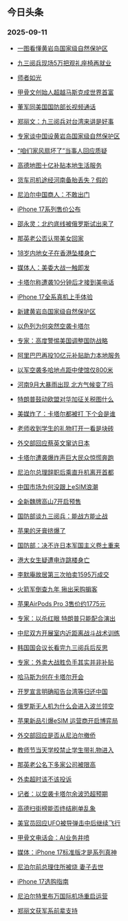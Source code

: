 ## 今日头条 
### 2025-09-11

+ [一图看懂黄岩岛国家级自然保护区](https://www.toutiao.com/trending/7548404597296070697/?category_name=topic_innerflow&event_type=hot_board&log_pb=%257B%2522category_name%2522%253A%2522topic_innerflow%2522%252C%2522cluster_type%2522%253A%25222%2522%252C%2522enter_from%2522%253A%2522click_category%2522%252C%2522entrance_hotspot%2522%253A%2522outside%2522%252C%2522event_type%2522%253A%2522hot_board%2522%252C%2522hot_board_cluster_id%2522%253A%25227548404597296070697%2522%252C%2522hot_board_impr_id%2522%253A%2522202509110013007EB132217D488E832B1D%2522%252C%2522jump_page%2522%253A%2522hot_board_page%2522%252C%2522location%2522%253A%2522news_hot_card%2522%252C%2522page_location%2522%253A%2522hot_board_page%2522%252C%2522source%2522%253A%2522trending_tab%2522%252C%2522style_id%2522%253A%252240132%2522%252C%2522title%2522%253A%2522%25E4%25B8%2580%25E5%259B%25BE%25E7%259C%258B%25E6%2587%2582%25E9%25BB%2584%25E5%25B2%25A9%25E5%25B2%259B%25E5%259B%25BD%25E5%25AE%25B6%25E7%25BA%25A7%25E8%2587%25AA%25E7%2584%25B6%25E4%25BF%259D%25E6%258A%25A4%25E5%258C%25BA%2522%257D&rank=&style_id=40132&topic_id=7548404597296070697)

+ [九三阅兵现场5万把观礼座椅再就业](https://www.toutiao.com/trending/7547357060447911987/?category_name=topic_innerflow&event_type=hot_board&log_pb=%257B%2522category_name%2522%253A%2522topic_innerflow%2522%252C%2522cluster_type%2522%253A%25226%2522%252C%2522enter_from%2522%253A%2522click_category%2522%252C%2522entrance_hotspot%2522%253A%2522outside%2522%252C%2522event_type%2522%253A%2522hot_board%2522%252C%2522hot_board_cluster_id%2522%253A%25227547357060447911987%2522%252C%2522hot_board_impr_id%2522%253A%2522202509110013007EB132217D488E832B1D%2522%252C%2522jump_page%2522%253A%2522hot_board_page%2522%252C%2522location%2522%253A%2522news_hot_card%2522%252C%2522page_location%2522%253A%2522hot_board_page%2522%252C%2522source%2522%253A%2522trending_tab%2522%252C%2522style_id%2522%253A%252240132%2522%252C%2522title%2522%253A%2522%25E4%25B9%259D%25E4%25B8%2589%25E9%2598%2585%25E5%2585%25B5%25E7%258E%25B0%25E5%259C%25BA5%25E4%25B8%2587%25E6%258A%258A%25E8%25A7%2582%25E7%25A4%25BC%25E5%25BA%25A7%25E6%25A4%2585%25E5%2586%258D%25E5%25B0%25B1%25E4%25B8%259A%2522%257D&rank=&style_id=40132&topic_id=7547357060447911987)

+ [师者如光](https://www.toutiao.com/article/7548388234103931401)

+ [甲骨文创始人超越马斯克成世界首富](https://www.toutiao.com/trending/7548466796555193907/?category_name=topic_innerflow&event_type=hot_board&log_pb=%257B%2522category_name%2522%253A%2522topic_innerflow%2522%252C%2522cluster_type%2522%253A%25221%2522%252C%2522enter_from%2522%253A%2522click_category%2522%252C%2522entrance_hotspot%2522%253A%2522outside%2522%252C%2522event_type%2522%253A%2522hot_board%2522%252C%2522hot_board_cluster_id%2522%253A%25227548466796555193907%2522%252C%2522hot_board_impr_id%2522%253A%2522202509110013007EB132217D488E832B1D%2522%252C%2522jump_page%2522%253A%2522hot_board_page%2522%252C%2522location%2522%253A%2522news_hot_card%2522%252C%2522page_location%2522%253A%2522hot_board_page%2522%252C%2522source%2522%253A%2522trending_tab%2522%252C%2522style_id%2522%253A%252240132%2522%252C%2522title%2522%253A%2522%25E7%2594%25B2%25E9%25AA%25A8%25E6%2596%2587%25E5%2588%259B%25E5%25A7%258B%25E4%25BA%25BA%25E8%25B6%2585%25E8%25B6%258A%25E9%25A9%25AC%25E6%2596%25AF%25E5%2585%258B%25E6%2588%2590%25E4%25B8%2596%25E7%2595%258C%25E9%25A6%2596%25E5%25AF%258C%2522%257D&rank=&style_id=40132&topic_id=7548466796555193907)

+ [董军同美国国防部长视频通话](https://www.toutiao.com/trending/7548426612523237419/?category_name=topic_innerflow&event_type=hot_board&log_pb=%257B%2522category_name%2522%253A%2522topic_innerflow%2522%252C%2522cluster_type%2522%253A%25222%2522%252C%2522enter_from%2522%253A%2522click_category%2522%252C%2522entrance_hotspot%2522%253A%2522outside%2522%252C%2522event_type%2522%253A%2522hot_board%2522%252C%2522hot_board_cluster_id%2522%253A%25227548426612523237419%2522%252C%2522hot_board_impr_id%2522%253A%2522202509110013007EB132217D488E832B1D%2522%252C%2522jump_page%2522%253A%2522hot_board_page%2522%252C%2522location%2522%253A%2522news_hot_card%2522%252C%2522page_location%2522%253A%2522hot_board_page%2522%252C%2522source%2522%253A%2522trending_tab%2522%252C%2522style_id%2522%253A%252240132%2522%252C%2522title%2522%253A%2522%25E8%2591%25A3%25E5%2586%259B%25E5%2590%258C%25E7%25BE%258E%25E5%259B%25BD%25E5%259B%25BD%25E9%2598%25B2%25E9%2583%25A8%25E9%2595%25BF%25E8%25A7%2586%25E9%25A2%2591%25E9%2580%259A%25E8%25AF%259D%2522%257D&rank=&style_id=40132&topic_id=7548426612523237419)

+ [郑丽文：九三阅兵对台湾来讲是好事](https://www.toutiao.com/trending/7547314403587768374/?category_name=topic_innerflow&event_type=hot_board&log_pb=%257B%2522category_name%2522%253A%2522topic_innerflow%2522%252C%2522cluster_type%2522%253A%25226%2522%252C%2522enter_from%2522%253A%2522click_category%2522%252C%2522entrance_hotspot%2522%253A%2522outside%2522%252C%2522event_type%2522%253A%2522hot_board%2522%252C%2522hot_board_cluster_id%2522%253A%25227547314403587768374%2522%252C%2522hot_board_impr_id%2522%253A%2522202509110013007EB132217D488E832B1D%2522%252C%2522jump_page%2522%253A%2522hot_board_page%2522%252C%2522location%2522%253A%2522news_hot_card%2522%252C%2522page_location%2522%253A%2522hot_board_page%2522%252C%2522source%2522%253A%2522trending_tab%2522%252C%2522style_id%2522%253A%252240132%2522%252C%2522title%2522%253A%2522%25E9%2583%2591%25E4%25B8%25BD%25E6%2596%2587%25EF%25BC%259A%25E4%25B9%259D%25E4%25B8%2589%25E9%2598%2585%25E5%2585%25B5%25E5%25AF%25B9%25E5%258F%25B0%25E6%25B9%25BE%25E6%259D%25A5%25E8%25AE%25B2%25E6%2598%25AF%25E5%25A5%25BD%25E4%25BA%258B%2522%257D&rank=&style_id=40132&topic_id=7547314403587768374)

+ [专家谈中国设黄岩岛国家级自然保护区](https://www.toutiao.com/trending/7548456882596220455/?category_name=topic_innerflow&event_type=hot_board&log_pb=%257B%2522category_name%2522%253A%2522topic_innerflow%2522%252C%2522cluster_type%2522%253A%252213%2522%252C%2522enter_from%2522%253A%2522click_category%2522%252C%2522entrance_hotspot%2522%253A%2522outside%2522%252C%2522event_type%2522%253A%2522hot_board%2522%252C%2522hot_board_cluster_id%2522%253A%25227548456882596220455%2522%252C%2522hot_board_impr_id%2522%253A%2522202509110013007EB132217D488E832B1D%2522%252C%2522jump_page%2522%253A%2522hot_board_page%2522%252C%2522location%2522%253A%2522news_hot_card%2522%252C%2522page_location%2522%253A%2522hot_board_page%2522%252C%2522source%2522%253A%2522trending_tab%2522%252C%2522style_id%2522%253A%252240132%2522%252C%2522title%2522%253A%2522%25E4%25B8%2593%25E5%25AE%25B6%25E8%25B0%2588%25E4%25B8%25AD%25E5%259B%25BD%25E8%25AE%25BE%25E9%25BB%2584%25E5%25B2%25A9%25E5%25B2%259B%25E5%259B%25BD%25E5%25AE%25B6%25E7%25BA%25A7%25E8%2587%25AA%25E7%2584%25B6%25E4%25BF%259D%25E6%258A%25A4%25E5%258C%25BA%2522%257D&rank=&style_id=40132&topic_id=7548456882596220455)

+ [“咱们家风扇坏了”当事人回应质疑](https://www.toutiao.com/trending/7547933106435768371/?category_name=topic_innerflow&event_type=hot_board&log_pb=%257B%2522category_name%2522%253A%2522topic_innerflow%2522%252C%2522cluster_type%2522%253A%25226%2522%252C%2522enter_from%2522%253A%2522click_category%2522%252C%2522entrance_hotspot%2522%253A%2522outside%2522%252C%2522event_type%2522%253A%2522hot_board%2522%252C%2522hot_board_cluster_id%2522%253A%25227547933106435768371%2522%252C%2522hot_board_impr_id%2522%253A%2522202509110013007EB132217D488E832B1D%2522%252C%2522jump_page%2522%253A%2522hot_board_page%2522%252C%2522location%2522%253A%2522news_hot_card%2522%252C%2522page_location%2522%253A%2522hot_board_page%2522%252C%2522source%2522%253A%2522trending_tab%2522%252C%2522style_id%2522%253A%252240132%2522%252C%2522title%2522%253A%2522%25E2%2580%259C%25E5%2592%25B1%25E4%25BB%25AC%25E5%25AE%25B6%25E9%25A3%258E%25E6%2589%2587%25E5%259D%258F%25E4%25BA%2586%25E2%2580%259D%25E5%25BD%2593%25E4%25BA%258B%25E4%25BA%25BA%25E5%259B%259E%25E5%25BA%2594%25E8%25B4%25A8%25E7%2596%2591%2522%257D&rank=&style_id=40132&topic_id=7547933106435768371)

+ [高德地图十亿补贴本地生活服务](https://www.toutiao.com/trending/7548418966608154155/?category_name=topic_innerflow&event_type=hot_board&log_pb=%257B%2522category_name%2522%253A%2522topic_innerflow%2522%252C%2522cluster_type%2522%253A%252213%2522%252C%2522enter_from%2522%253A%2522click_category%2522%252C%2522entrance_hotspot%2522%253A%2522outside%2522%252C%2522event_type%2522%253A%2522hot_board%2522%252C%2522hot_board_cluster_id%2522%253A%25227548418966608154155%2522%252C%2522hot_board_impr_id%2522%253A%2522202509110013007EB132217D488E832B1D%2522%252C%2522jump_page%2522%253A%2522hot_board_page%2522%252C%2522location%2522%253A%2522news_hot_card%2522%252C%2522page_location%2522%253A%2522hot_board_page%2522%252C%2522source%2522%253A%2522trending_tab%2522%252C%2522style_id%2522%253A%252240132%2522%252C%2522title%2522%253A%2522%25E9%25AB%2598%25E5%25BE%25B7%25E5%259C%25B0%25E5%259B%25BE%25E5%258D%2581%25E4%25BA%25BF%25E8%25A1%25A5%25E8%25B4%25B4%25E6%259C%25AC%25E5%259C%25B0%25E7%2594%259F%25E6%25B4%25BB%25E6%259C%258D%25E5%258A%25A1%2522%257D&rank=&style_id=40132&topic_id=7548418966608154155)

+ [货车司机途经河南备胎丢失？假的](https://www.toutiao.com/trending/7547865583052734500/?category_name=topic_innerflow&event_type=hot_board&log_pb=%257B%2522category_name%2522%253A%2522topic_innerflow%2522%252C%2522cluster_type%2522%253A%25222%2522%252C%2522enter_from%2522%253A%2522click_category%2522%252C%2522entrance_hotspot%2522%253A%2522outside%2522%252C%2522event_type%2522%253A%2522hot_board%2522%252C%2522hot_board_cluster_id%2522%253A%25227547865583052734500%2522%252C%2522hot_board_impr_id%2522%253A%2522202509110013007EB132217D488E832B1D%2522%252C%2522jump_page%2522%253A%2522hot_board_page%2522%252C%2522location%2522%253A%2522news_hot_card%2522%252C%2522page_location%2522%253A%2522hot_board_page%2522%252C%2522source%2522%253A%2522trending_tab%2522%252C%2522style_id%2522%253A%252240132%2522%252C%2522title%2522%253A%2522%25E8%25B4%25A7%25E8%25BD%25A6%25E5%258F%25B8%25E6%259C%25BA%25E9%2580%2594%25E7%25BB%258F%25E6%25B2%25B3%25E5%258D%2597%25E5%25A4%2587%25E8%2583%258E%25E4%25B8%25A2%25E5%25A4%25B1%25EF%25BC%259F%25E5%2581%2587%25E7%259A%2584%2522%257D&rank=&style_id=40132&topic_id=7547865583052734500)

+ [尼泊尔中国商人：不敢出门](https://www.toutiao.com/trending/7548293630373822503/?category_name=topic_innerflow&event_type=hot_board&log_pb=%257B%2522category_name%2522%253A%2522topic_innerflow%2522%252C%2522cluster_type%2522%253A%25226%2522%252C%2522enter_from%2522%253A%2522click_category%2522%252C%2522entrance_hotspot%2522%253A%2522outside%2522%252C%2522event_type%2522%253A%2522hot_board%2522%252C%2522hot_board_cluster_id%2522%253A%25227548293630373822503%2522%252C%2522hot_board_impr_id%2522%253A%2522202509110013007EB132217D488E832B1D%2522%252C%2522jump_page%2522%253A%2522hot_board_page%2522%252C%2522location%2522%253A%2522news_hot_card%2522%252C%2522page_location%2522%253A%2522hot_board_page%2522%252C%2522source%2522%253A%2522trending_tab%2522%252C%2522style_id%2522%253A%252240132%2522%252C%2522title%2522%253A%2522%25E5%25B0%25BC%25E6%25B3%258A%25E5%25B0%2594%25E4%25B8%25AD%25E5%259B%25BD%25E5%2595%2586%25E4%25BA%25BA%25EF%25BC%259A%25E4%25B8%258D%25E6%2595%25A2%25E5%2587%25BA%25E9%2597%25A8%2522%257D&rank=&style_id=40132&topic_id=7548293630373822503)

+ [iPhone 17系列售价公布](https://www.toutiao.com/trending/7548157843497799214/?category_name=topic_innerflow&event_type=hot_board&log_pb=%257B%2522category_name%2522%253A%2522topic_innerflow%2522%252C%2522cluster_type%2522%253A%25221%2522%252C%2522enter_from%2522%253A%2522click_category%2522%252C%2522entrance_hotspot%2522%253A%2522outside%2522%252C%2522event_type%2522%253A%2522hot_board%2522%252C%2522hot_board_cluster_id%2522%253A%25227548157843497799214%2522%252C%2522hot_board_impr_id%2522%253A%2522202509110013007EB132217D488E832B1D%2522%252C%2522jump_page%2522%253A%2522hot_board_page%2522%252C%2522location%2522%253A%2522news_hot_card%2522%252C%2522page_location%2522%253A%2522hot_board_page%2522%252C%2522source%2522%253A%2522trending_tab%2522%252C%2522style_id%2522%253A%252240132%2522%252C%2522title%2522%253A%2522iPhone%2B17%25E7%25B3%25BB%25E5%2588%2597%25E5%2594%25AE%25E4%25BB%25B7%25E5%2585%25AC%25E5%25B8%2583%2522%257D&rank=&style_id=40132&topic_id=7548157843497799214)

+ [邵永灵：北约底线被俄罗斯试出来了](https://www.toutiao.com/trending/7548409823889460762/?category_name=topic_innerflow&event_type=hot_board&log_pb=%257B%2522category_name%2522%253A%2522topic_innerflow%2522%252C%2522cluster_type%2522%253A%252213%2522%252C%2522enter_from%2522%253A%2522click_category%2522%252C%2522entrance_hotspot%2522%253A%2522outside%2522%252C%2522event_type%2522%253A%2522hot_board%2522%252C%2522hot_board_cluster_id%2522%253A%25227548409823889460762%2522%252C%2522hot_board_impr_id%2522%253A%2522202509110013007EB132217D488E832B1D%2522%252C%2522jump_page%2522%253A%2522hot_board_page%2522%252C%2522location%2522%253A%2522news_hot_card%2522%252C%2522page_location%2522%253A%2522hot_board_page%2522%252C%2522source%2522%253A%2522trending_tab%2522%252C%2522style_id%2522%253A%252240132%2522%252C%2522title%2522%253A%2522%25E9%2582%25B5%25E6%25B0%25B8%25E7%2581%25B5%25EF%25BC%259A%25E5%258C%2597%25E7%25BA%25A6%25E5%25BA%2595%25E7%25BA%25BF%25E8%25A2%25AB%25E4%25BF%2584%25E7%25BD%2597%25E6%2596%25AF%25E8%25AF%2595%25E5%2587%25BA%25E6%259D%25A5%25E4%25BA%2586%2522%257D&rank=&style_id=40132&topic_id=7548409823889460762)

+ [那英老公否认带美女回家](https://www.toutiao.com/trending/7547832412039331886/?category_name=topic_innerflow&event_type=hot_board&log_pb=%257B%2522category_name%2522%253A%2522topic_innerflow%2522%252C%2522cluster_type%2522%253A%25221%2522%252C%2522enter_from%2522%253A%2522click_category%2522%252C%2522entrance_hotspot%2522%253A%2522outside%2522%252C%2522event_type%2522%253A%2522hot_board%2522%252C%2522hot_board_cluster_id%2522%253A%25227547832412039331886%2522%252C%2522hot_board_impr_id%2522%253A%2522202509110013007EB132217D488E832B1D%2522%252C%2522jump_page%2522%253A%2522hot_board_page%2522%252C%2522location%2522%253A%2522news_hot_card%2522%252C%2522page_location%2522%253A%2522hot_board_page%2522%252C%2522source%2522%253A%2522trending_tab%2522%252C%2522style_id%2522%253A%252240132%2522%252C%2522title%2522%253A%2522%25E9%2582%25A3%25E8%258B%25B1%25E8%2580%2581%25E5%2585%25AC%25E5%2590%25A6%25E8%25AE%25A4%25E5%25B8%25A6%25E7%25BE%258E%25E5%25A5%25B3%25E5%259B%259E%25E5%25AE%25B6%2522%257D&rank=&style_id=40132&topic_id=7547832412039331886)

+ [18岁内地女子在香港坠楼身亡](https://www.toutiao.com/trending/7548380692146110507/?category_name=topic_innerflow&event_type=hot_board&log_pb=%257B%2522category_name%2522%253A%2522topic_innerflow%2522%252C%2522cluster_type%2522%253A%25226%2522%252C%2522enter_from%2522%253A%2522click_category%2522%252C%2522entrance_hotspot%2522%253A%2522outside%2522%252C%2522event_type%2522%253A%2522hot_board%2522%252C%2522hot_board_cluster_id%2522%253A%25227548380692146110507%2522%252C%2522hot_board_impr_id%2522%253A%2522202509110013007EB132217D488E832B1D%2522%252C%2522jump_page%2522%253A%2522hot_board_page%2522%252C%2522location%2522%253A%2522news_hot_card%2522%252C%2522page_location%2522%253A%2522hot_board_page%2522%252C%2522source%2522%253A%2522trending_tab%2522%252C%2522style_id%2522%253A%252240132%2522%252C%2522title%2522%253A%252218%25E5%25B2%2581%25E5%2586%2585%25E5%259C%25B0%25E5%25A5%25B3%25E5%25AD%2590%25E5%259C%25A8%25E9%25A6%2599%25E6%25B8%25AF%25E5%259D%25A0%25E6%25A5%25BC%25E8%25BA%25AB%25E4%25BA%25A1%2522%257D&rank=&style_id=40132&topic_id=7548380692146110507)

+ [媒体人：美委大战一触即发](https://www.toutiao.com/trending/7548428901647650358/?category_name=topic_innerflow&event_type=hot_board&log_pb=%257B%2522category_name%2522%253A%2522topic_innerflow%2522%252C%2522cluster_type%2522%253A%252213%2522%252C%2522enter_from%2522%253A%2522click_category%2522%252C%2522entrance_hotspot%2522%253A%2522outside%2522%252C%2522event_type%2522%253A%2522hot_board%2522%252C%2522hot_board_cluster_id%2522%253A%25227548428901647650358%2522%252C%2522hot_board_impr_id%2522%253A%2522202509110013007EB132217D488E832B1D%2522%252C%2522jump_page%2522%253A%2522hot_board_page%2522%252C%2522location%2522%253A%2522news_hot_card%2522%252C%2522page_location%2522%253A%2522hot_board_page%2522%252C%2522source%2522%253A%2522trending_tab%2522%252C%2522style_id%2522%253A%252240132%2522%252C%2522title%2522%253A%2522%25E5%25AA%2592%25E4%25BD%2593%25E4%25BA%25BA%25EF%25BC%259A%25E7%25BE%258E%25E5%25A7%2594%25E5%25A4%25A7%25E6%2588%2598%25E4%25B8%2580%25E8%25A7%25A6%25E5%258D%25B3%25E5%258F%2591%2522%257D&rank=&style_id=40132&topic_id=7548428901647650358)

+ [卡塔尔称遭袭10分钟后才接到美电话](https://www.toutiao.com/trending/7547710622893477439/?category_name=topic_innerflow&event_type=hot_board&log_pb=%257B%2522category_name%2522%253A%2522topic_innerflow%2522%252C%2522cluster_type%2522%253A%25222%2522%252C%2522enter_from%2522%253A%2522click_category%2522%252C%2522entrance_hotspot%2522%253A%2522outside%2522%252C%2522event_type%2522%253A%2522hot_board%2522%252C%2522hot_board_cluster_id%2522%253A%25227547710622893477439%2522%252C%2522hot_board_impr_id%2522%253A%2522202509110013007EB132217D488E832B1D%2522%252C%2522jump_page%2522%253A%2522hot_board_page%2522%252C%2522location%2522%253A%2522news_hot_card%2522%252C%2522page_location%2522%253A%2522hot_board_page%2522%252C%2522source%2522%253A%2522trending_tab%2522%252C%2522style_id%2522%253A%252240132%2522%252C%2522title%2522%253A%2522%25E5%258D%25A1%25E5%25A1%2594%25E5%25B0%2594%25E7%25A7%25B0%25E9%2581%25AD%25E8%25A2%25AD10%25E5%2588%2586%25E9%2592%259F%25E5%2590%258E%25E6%2589%258D%25E6%258E%25A5%25E5%2588%25B0%25E7%25BE%258E%25E7%2594%25B5%25E8%25AF%259D%2522%257D&rank=&style_id=40132&topic_id=7547710622893477439)

+ [iPhone 17全系真机上手体验](https://www.toutiao.com/trending/7548264600089677362/?category_name=topic_innerflow&event_type=hot_board&log_pb=%257B%2522category_name%2522%253A%2522topic_innerflow%2522%252C%2522cluster_type%2522%253A%25222%2522%252C%2522enter_from%2522%253A%2522click_category%2522%252C%2522entrance_hotspot%2522%253A%2522outside%2522%252C%2522event_type%2522%253A%2522hot_board%2522%252C%2522hot_board_cluster_id%2522%253A%25227548264600089677362%2522%252C%2522hot_board_impr_id%2522%253A%2522202509110013007EB132217D488E832B1D%2522%252C%2522jump_page%2522%253A%2522hot_board_page%2522%252C%2522location%2522%253A%2522news_hot_card%2522%252C%2522page_location%2522%253A%2522hot_board_page%2522%252C%2522source%2522%253A%2522trending_tab%2522%252C%2522style_id%2522%253A%252240132%2522%252C%2522title%2522%253A%2522iPhone%2B17%25E5%2585%25A8%25E7%25B3%25BB%25E7%259C%259F%25E6%259C%25BA%25E4%25B8%258A%25E6%2589%258B%25E4%25BD%2593%25E9%25AA%258C%2522%257D&rank=&style_id=40132&topic_id=7548264600089677362)

+ [新建黄岩岛国家级自然保护区](https://www.toutiao.com/trending/7547816635533656073/?category_name=topic_innerflow&event_type=hot_board&log_pb=%257B%2522category_name%2522%253A%2522topic_innerflow%2522%252C%2522cluster_type%2522%253A%25222%2522%252C%2522enter_from%2522%253A%2522click_category%2522%252C%2522entrance_hotspot%2522%253A%2522outside%2522%252C%2522event_type%2522%253A%2522hot_board%2522%252C%2522hot_board_cluster_id%2522%253A%25227547816635533656073%2522%252C%2522hot_board_impr_id%2522%253A%2522202509110013007EB132217D488E832B1D%2522%252C%2522jump_page%2522%253A%2522hot_board_page%2522%252C%2522location%2522%253A%2522news_hot_card%2522%252C%2522page_location%2522%253A%2522hot_board_page%2522%252C%2522source%2522%253A%2522trending_tab%2522%252C%2522style_id%2522%253A%252240132%2522%252C%2522title%2522%253A%2522%25E6%2596%25B0%25E5%25BB%25BA%25E9%25BB%2584%25E5%25B2%25A9%25E5%25B2%259B%25E5%259B%25BD%25E5%25AE%25B6%25E7%25BA%25A7%25E8%2587%25AA%25E7%2584%25B6%25E4%25BF%259D%25E6%258A%25A4%25E5%258C%25BA%2522%257D&rank=&style_id=40132&topic_id=7547816635533656073)

+ [以色列为何突然空袭卡塔尔](https://www.toutiao.com/trending/7548231907188674111/?category_name=topic_innerflow&event_type=hot_board&log_pb=%257B%2522category_name%2522%253A%2522topic_innerflow%2522%252C%2522cluster_type%2522%253A%252213%2522%252C%2522enter_from%2522%253A%2522click_category%2522%252C%2522entrance_hotspot%2522%253A%2522outside%2522%252C%2522event_type%2522%253A%2522hot_board%2522%252C%2522hot_board_cluster_id%2522%253A%25227548231907188674111%2522%252C%2522hot_board_impr_id%2522%253A%2522202509110013007EB132217D488E832B1D%2522%252C%2522jump_page%2522%253A%2522hot_board_page%2522%252C%2522location%2522%253A%2522news_hot_card%2522%252C%2522page_location%2522%253A%2522hot_board_page%2522%252C%2522source%2522%253A%2522trending_tab%2522%252C%2522style_id%2522%253A%252240132%2522%252C%2522title%2522%253A%2522%25E4%25BB%25A5%25E8%2589%25B2%25E5%2588%2597%25E4%25B8%25BA%25E4%25BD%2595%25E7%25AA%2581%25E7%2584%25B6%25E7%25A9%25BA%25E8%25A2%25AD%25E5%258D%25A1%25E5%25A1%2594%25E5%25B0%2594%2522%257D&rank=&style_id=40132&topic_id=7548231907188674111)

+ [专家：高度警惕美国调整国防战略](https://www.toutiao.com/trending/7548431389733948954/?category_name=topic_innerflow&event_type=hot_board&log_pb=%257B%2522category_name%2522%253A%2522topic_innerflow%2522%252C%2522cluster_type%2522%253A%252213%2522%252C%2522enter_from%2522%253A%2522click_category%2522%252C%2522entrance_hotspot%2522%253A%2522outside%2522%252C%2522event_type%2522%253A%2522hot_board%2522%252C%2522hot_board_cluster_id%2522%253A%25227548431389733948954%2522%252C%2522hot_board_impr_id%2522%253A%2522202509110013007EB132217D488E832B1D%2522%252C%2522jump_page%2522%253A%2522hot_board_page%2522%252C%2522location%2522%253A%2522news_hot_card%2522%252C%2522page_location%2522%253A%2522hot_board_page%2522%252C%2522source%2522%253A%2522trending_tab%2522%252C%2522style_id%2522%253A%252240132%2522%252C%2522title%2522%253A%2522%25E4%25B8%2593%25E5%25AE%25B6%25EF%25BC%259A%25E9%25AB%2598%25E5%25BA%25A6%25E8%25AD%25A6%25E6%2583%2595%25E7%25BE%258E%25E5%259B%25BD%25E8%25B0%2583%25E6%2595%25B4%25E5%259B%25BD%25E9%2598%25B2%25E6%2588%2598%25E7%2595%25A5%2522%257D&rank=&style_id=40132&topic_id=7548431389733948954)

+ [阿里巴巴再投10亿元补贴助力本地服务](https://www.toutiao.com/trending/7547626316192628799/?category_name=topic_innerflow&event_type=hot_board&log_pb=%257B%2522category_name%2522%253A%2522topic_innerflow%2522%252C%2522cluster_type%2522%253A%25226%2522%252C%2522enter_from%2522%253A%2522click_category%2522%252C%2522entrance_hotspot%2522%253A%2522outside%2522%252C%2522event_type%2522%253A%2522hot_board%2522%252C%2522hot_board_cluster_id%2522%253A%25227547626316192628799%2522%252C%2522hot_board_impr_id%2522%253A%2522202509110013007EB132217D488E832B1D%2522%252C%2522jump_page%2522%253A%2522hot_board_page%2522%252C%2522location%2522%253A%2522news_hot_card%2522%252C%2522page_location%2522%253A%2522hot_board_page%2522%252C%2522source%2522%253A%2522trending_tab%2522%252C%2522style_id%2522%253A%252240132%2522%252C%2522title%2522%253A%2522%25E9%2598%25BF%25E9%2587%258C%25E5%25B7%25B4%25E5%25B7%25B4%25E5%2586%258D%25E6%258A%259510%25E4%25BA%25BF%25E5%2585%2583%25E8%25A1%25A5%25E8%25B4%25B4%25E5%258A%25A9%25E5%258A%259B%25E6%259C%25AC%25E5%259C%25B0%25E6%259C%258D%25E5%258A%25A1%2522%257D&rank=&style_id=40132&topic_id=7547626316192628799)

+ [以军空袭多哈地点距中使馆仅800米](https://www.toutiao.com/trending/7547924104914046483/?category_name=topic_innerflow&event_type=hot_board&log_pb=%257B%2522category_name%2522%253A%2522topic_innerflow%2522%252C%2522cluster_type%2522%253A%25221%2522%252C%2522enter_from%2522%253A%2522click_category%2522%252C%2522entrance_hotspot%2522%253A%2522outside%2522%252C%2522event_type%2522%253A%2522hot_board%2522%252C%2522hot_board_cluster_id%2522%253A%25227547924104914046483%2522%252C%2522hot_board_impr_id%2522%253A%2522202509110013007EB132217D488E832B1D%2522%252C%2522jump_page%2522%253A%2522hot_board_page%2522%252C%2522location%2522%253A%2522news_hot_card%2522%252C%2522page_location%2522%253A%2522hot_board_page%2522%252C%2522source%2522%253A%2522trending_tab%2522%252C%2522style_id%2522%253A%252240132%2522%252C%2522title%2522%253A%2522%25E4%25BB%25A5%25E5%2586%259B%25E7%25A9%25BA%25E8%25A2%25AD%25E5%25A4%259A%25E5%2593%2588%25E5%259C%25B0%25E7%2582%25B9%25E8%25B7%259D%25E4%25B8%25AD%25E4%25BD%25BF%25E9%25A6%2586%25E4%25BB%2585800%25E7%25B1%25B3%2522%257D&rank=&style_id=40132&topic_id=7547924104914046483)

+ [河南9月大暴雨出现 北方气候变了吗](https://www.toutiao.com/trending/7548458306201718311/?category_name=topic_innerflow&event_type=hot_board&log_pb=%257B%2522category_name%2522%253A%2522topic_innerflow%2522%252C%2522cluster_type%2522%253A%252213%2522%252C%2522enter_from%2522%253A%2522click_category%2522%252C%2522entrance_hotspot%2522%253A%2522outside%2522%252C%2522event_type%2522%253A%2522hot_board%2522%252C%2522hot_board_cluster_id%2522%253A%25227548458306201718311%2522%252C%2522hot_board_impr_id%2522%253A%2522202509110013007EB132217D488E832B1D%2522%252C%2522jump_page%2522%253A%2522hot_board_page%2522%252C%2522location%2522%253A%2522news_hot_card%2522%252C%2522page_location%2522%253A%2522hot_board_page%2522%252C%2522source%2522%253A%2522trending_tab%2522%252C%2522style_id%2522%253A%252240132%2522%252C%2522title%2522%253A%2522%25E6%25B2%25B3%25E5%258D%25979%25E6%259C%2588%25E5%25A4%25A7%25E6%259A%25B4%25E9%259B%25A8%25E5%2587%25BA%25E7%258E%25B0%2B%25E5%258C%2597%25E6%2596%25B9%25E6%25B0%2594%25E5%2580%2599%25E5%258F%2598%25E4%25BA%2586%25E5%2590%2597%2522%257D&rank=&style_id=40132&topic_id=7548458306201718311)

+ [特朗普鼓动欧盟对华加征关税图什么](https://www.toutiao.com/trending/7548432525228510759/?category_name=topic_innerflow&event_type=hot_board&log_pb=%257B%2522category_name%2522%253A%2522topic_innerflow%2522%252C%2522cluster_type%2522%253A%252213%2522%252C%2522enter_from%2522%253A%2522click_category%2522%252C%2522entrance_hotspot%2522%253A%2522outside%2522%252C%2522event_type%2522%253A%2522hot_board%2522%252C%2522hot_board_cluster_id%2522%253A%25227548432525228510759%2522%252C%2522hot_board_impr_id%2522%253A%2522202509110013007EB132217D488E832B1D%2522%252C%2522jump_page%2522%253A%2522hot_board_page%2522%252C%2522location%2522%253A%2522news_hot_card%2522%252C%2522page_location%2522%253A%2522hot_board_page%2522%252C%2522source%2522%253A%2522trending_tab%2522%252C%2522style_id%2522%253A%252240132%2522%252C%2522title%2522%253A%2522%25E7%2589%25B9%25E6%259C%2597%25E6%2599%25AE%25E9%25BC%2593%25E5%258A%25A8%25E6%25AC%25A7%25E7%259B%259F%25E5%25AF%25B9%25E5%258D%258E%25E5%258A%25A0%25E5%25BE%2581%25E5%2585%25B3%25E7%25A8%258E%25E5%259B%25BE%25E4%25BB%2580%25E4%25B9%2588%2522%257D&rank=&style_id=40132&topic_id=7548432525228510759)

+ [美媒炸了：卡塔尔都被打 下个会是谁](https://www.toutiao.com/trending/7547710622893624895/?category_name=topic_innerflow&event_type=hot_board&log_pb=%257B%2522category_name%2522%253A%2522topic_innerflow%2522%252C%2522cluster_type%2522%253A%25221%2522%252C%2522enter_from%2522%253A%2522click_category%2522%252C%2522entrance_hotspot%2522%253A%2522outside%2522%252C%2522event_type%2522%253A%2522hot_board%2522%252C%2522hot_board_cluster_id%2522%253A%25227547710622893624895%2522%252C%2522hot_board_impr_id%2522%253A%2522202509110013007EB132217D488E832B1D%2522%252C%2522jump_page%2522%253A%2522hot_board_page%2522%252C%2522location%2522%253A%2522news_hot_card%2522%252C%2522page_location%2522%253A%2522hot_board_page%2522%252C%2522source%2522%253A%2522trending_tab%2522%252C%2522style_id%2522%253A%252240132%2522%252C%2522title%2522%253A%2522%25E7%25BE%258E%25E5%25AA%2592%25E7%2582%25B8%25E4%25BA%2586%25EF%25BC%259A%25E5%258D%25A1%25E5%25A1%2594%25E5%25B0%2594%25E9%2583%25BD%25E8%25A2%25AB%25E6%2589%2593%2B%25E4%25B8%258B%25E4%25B8%25AA%25E4%25BC%259A%25E6%2598%25AF%25E8%25B0%2581%2522%257D&rank=&style_id=40132&topic_id=7547710622893624895)

+ [老师收到学生的礼物打开一看是块砖](https://www.toutiao.com/trending/7547965644134776851/?category_name=topic_innerflow&event_type=hot_board&log_pb=%257B%2522category_name%2522%253A%2522topic_innerflow%2522%252C%2522cluster_type%2522%253A%25226%2522%252C%2522enter_from%2522%253A%2522click_category%2522%252C%2522entrance_hotspot%2522%253A%2522outside%2522%252C%2522event_type%2522%253A%2522hot_board%2522%252C%2522hot_board_cluster_id%2522%253A%25227547965644134776851%2522%252C%2522hot_board_impr_id%2522%253A%2522202509110013007EB132217D488E832B1D%2522%252C%2522jump_page%2522%253A%2522hot_board_page%2522%252C%2522location%2522%253A%2522news_hot_card%2522%252C%2522page_location%2522%253A%2522hot_board_page%2522%252C%2522source%2522%253A%2522trending_tab%2522%252C%2522style_id%2522%253A%252240132%2522%252C%2522title%2522%253A%2522%25E8%2580%2581%25E5%25B8%2588%25E6%2594%25B6%25E5%2588%25B0%25E5%25AD%25A6%25E7%2594%259F%25E7%259A%2584%25E7%25A4%25BC%25E7%2589%25A9%25E6%2589%2593%25E5%25BC%2580%25E4%25B8%2580%25E7%259C%258B%25E6%2598%25AF%25E5%259D%2597%25E7%25A0%2596%2522%257D&rank=&style_id=40132&topic_id=7547965644134776851)

+ [外交部回应蔡英文窜访日本](https://www.toutiao.com/trending/7547559349883945006/?category_name=topic_innerflow&event_type=hot_board&log_pb=%257B%2522category_name%2522%253A%2522topic_innerflow%2522%252C%2522cluster_type%2522%253A%25221%2522%252C%2522enter_from%2522%253A%2522click_category%2522%252C%2522entrance_hotspot%2522%253A%2522outside%2522%252C%2522event_type%2522%253A%2522hot_board%2522%252C%2522hot_board_cluster_id%2522%253A%25227547559349883945006%2522%252C%2522hot_board_impr_id%2522%253A%2522202509110013007EB132217D488E832B1D%2522%252C%2522jump_page%2522%253A%2522hot_board_page%2522%252C%2522location%2522%253A%2522news_hot_card%2522%252C%2522page_location%2522%253A%2522hot_board_page%2522%252C%2522source%2522%253A%2522trending_tab%2522%252C%2522style_id%2522%253A%252240132%2522%252C%2522title%2522%253A%2522%25E5%25A4%2596%25E4%25BA%25A4%25E9%2583%25A8%25E5%259B%259E%25E5%25BA%2594%25E8%2594%25A1%25E8%258B%25B1%25E6%2596%2587%25E7%25AA%259C%25E8%25AE%25BF%25E6%2597%25A5%25E6%259C%25AC%2522%257D&rank=&style_id=40132&topic_id=7547559349883945006)

+ [卡塔尔遭袭爆炸声巨大民众惊慌奔跑](https://www.toutiao.com/trending/7548086053262360602/?category_name=topic_innerflow&event_type=hot_board&log_pb=%257B%2522category_name%2522%253A%2522topic_innerflow%2522%252C%2522cluster_type%2522%253A%25222%2522%252C%2522enter_from%2522%253A%2522click_category%2522%252C%2522entrance_hotspot%2522%253A%2522outside%2522%252C%2522event_type%2522%253A%2522hot_board%2522%252C%2522hot_board_cluster_id%2522%253A%25227548086053262360602%2522%252C%2522hot_board_impr_id%2522%253A%2522202509110013007EB132217D488E832B1D%2522%252C%2522jump_page%2522%253A%2522hot_board_page%2522%252C%2522location%2522%253A%2522news_hot_card%2522%252C%2522page_location%2522%253A%2522hot_board_page%2522%252C%2522source%2522%253A%2522trending_tab%2522%252C%2522style_id%2522%253A%252240132%2522%252C%2522title%2522%253A%2522%25E5%258D%25A1%25E5%25A1%2594%25E5%25B0%2594%25E9%2581%25AD%25E8%25A2%25AD%25E7%2588%2586%25E7%2582%25B8%25E5%25A3%25B0%25E5%25B7%25A8%25E5%25A4%25A7%25E6%25B0%2591%25E4%25BC%2597%25E6%2583%258A%25E6%2585%258C%25E5%25A5%2594%25E8%25B7%2591%2522%257D&rank=&style_id=40132&topic_id=7548086053262360602)

+ [尼泊尔总理辞职后乘直升机离开首都](https://www.toutiao.com/trending/7547924104913931795/?category_name=topic_innerflow&event_type=hot_board&log_pb=%257B%2522category_name%2522%253A%2522topic_innerflow%2522%252C%2522cluster_type%2522%253A%25222%2522%252C%2522enter_from%2522%253A%2522click_category%2522%252C%2522entrance_hotspot%2522%253A%2522outside%2522%252C%2522event_type%2522%253A%2522hot_board%2522%252C%2522hot_board_cluster_id%2522%253A%25227547924104913931795%2522%252C%2522hot_board_impr_id%2522%253A%2522202509110013007EB132217D488E832B1D%2522%252C%2522jump_page%2522%253A%2522hot_board_page%2522%252C%2522location%2522%253A%2522news_hot_card%2522%252C%2522page_location%2522%253A%2522hot_board_page%2522%252C%2522source%2522%253A%2522trending_tab%2522%252C%2522style_id%2522%253A%252240132%2522%252C%2522title%2522%253A%2522%25E5%25B0%25BC%25E6%25B3%258A%25E5%25B0%2594%25E6%2580%25BB%25E7%2590%2586%25E8%25BE%259E%25E8%2581%258C%25E5%2590%258E%25E4%25B9%2598%25E7%259B%25B4%25E5%258D%2587%25E6%259C%25BA%25E7%25A6%25BB%25E5%25BC%2580%25E9%25A6%2596%25E9%2583%25BD%2522%257D&rank=&style_id=40132&topic_id=7547924104913931795)

+ [中国市场为何没跟上eSIM浪潮](https://www.toutiao.com/trending/7548374036661669415/?category_name=topic_innerflow&event_type=hot_board&log_pb=%257B%2522category_name%2522%253A%2522topic_innerflow%2522%252C%2522cluster_type%2522%253A%252213%2522%252C%2522enter_from%2522%253A%2522click_category%2522%252C%2522entrance_hotspot%2522%253A%2522outside%2522%252C%2522event_type%2522%253A%2522hot_board%2522%252C%2522hot_board_cluster_id%2522%253A%25227548374036661669415%2522%252C%2522hot_board_impr_id%2522%253A%2522202509110013007EB132217D488E832B1D%2522%252C%2522jump_page%2522%253A%2522hot_board_page%2522%252C%2522location%2522%253A%2522news_hot_card%2522%252C%2522page_location%2522%253A%2522hot_board_page%2522%252C%2522source%2522%253A%2522trending_tab%2522%252C%2522style_id%2522%253A%252240132%2522%252C%2522title%2522%253A%2522%25E4%25B8%25AD%25E5%259B%25BD%25E5%25B8%2582%25E5%259C%25BA%25E4%25B8%25BA%25E4%25BD%2595%25E6%25B2%25A1%25E8%25B7%259F%25E4%25B8%258AeSIM%25E6%25B5%25AA%25E6%25BD%25AE%2522%257D&rank=&style_id=40132&topic_id=7548374036661669415)

+ [全新魏牌高山7开启预售](https://www.toutiao.com/trending/7547583698854789129/?category_name=topic_innerflow&event_type=hot_board&log_pb=%257B%2522category_name%2522%253A%2522topic_innerflow%2522%252C%2522cluster_type%2522%253A%25222%2522%252C%2522enter_from%2522%253A%2522click_category%2522%252C%2522entrance_hotspot%2522%253A%2522outside%2522%252C%2522event_type%2522%253A%2522hot_board%2522%252C%2522hot_board_cluster_id%2522%253A%25227547583698854789129%2522%252C%2522hot_board_impr_id%2522%253A%2522202509110013007EB132217D488E832B1D%2522%252C%2522jump_page%2522%253A%2522hot_board_page%2522%252C%2522location%2522%253A%2522news_hot_card%2522%252C%2522page_location%2522%253A%2522hot_board_page%2522%252C%2522source%2522%253A%2522trending_tab%2522%252C%2522style_id%2522%253A%252240132%2522%252C%2522title%2522%253A%2522%25E5%2585%25A8%25E6%2596%25B0%25E9%25AD%258F%25E7%2589%258C%25E9%25AB%2598%25E5%25B1%25B17%25E5%25BC%2580%25E5%2590%25AF%25E9%25A2%2584%25E5%2594%25AE%2522%257D&rank=&style_id=40132&topic_id=7547583698854789129)

+ [国防部谈九三阅兵：能战方能止战](https://www.toutiao.com/trending/7548353266100224043/?category_name=topic_innerflow&event_type=hot_board&log_pb=%257B%2522category_name%2522%253A%2522topic_innerflow%2522%252C%2522cluster_type%2522%253A%25221%2522%252C%2522enter_from%2522%253A%2522click_category%2522%252C%2522entrance_hotspot%2522%253A%2522outside%2522%252C%2522event_type%2522%253A%2522hot_board%2522%252C%2522hot_board_cluster_id%2522%253A%25227548353266100224043%2522%252C%2522hot_board_impr_id%2522%253A%2522202509110013007EB132217D488E832B1D%2522%252C%2522jump_page%2522%253A%2522hot_board_page%2522%252C%2522location%2522%253A%2522news_hot_card%2522%252C%2522page_location%2522%253A%2522hot_board_page%2522%252C%2522source%2522%253A%2522trending_tab%2522%252C%2522style_id%2522%253A%252240132%2522%252C%2522title%2522%253A%2522%25E5%259B%25BD%25E9%2598%25B2%25E9%2583%25A8%25E8%25B0%2588%25E4%25B9%259D%25E4%25B8%2589%25E9%2598%2585%25E5%2585%25B5%25EF%25BC%259A%25E8%2583%25BD%25E6%2588%2598%25E6%2596%25B9%25E8%2583%25BD%25E6%25AD%25A2%25E6%2588%2598%2522%257D&rank=&style_id=40132&topic_id=7548353266100224043)

+ [苹果的牙膏挤爆了](https://www.toutiao.com/trending/7548240625628352043/?category_name=topic_innerflow&event_type=hot_board&log_pb=%257B%2522category_name%2522%253A%2522topic_innerflow%2522%252C%2522cluster_type%2522%253A%252213%2522%252C%2522enter_from%2522%253A%2522click_category%2522%252C%2522entrance_hotspot%2522%253A%2522outside%2522%252C%2522event_type%2522%253A%2522hot_board%2522%252C%2522hot_board_cluster_id%2522%253A%25227548240625628352043%2522%252C%2522hot_board_impr_id%2522%253A%2522202509110013007EB132217D488E832B1D%2522%252C%2522jump_page%2522%253A%2522hot_board_page%2522%252C%2522location%2522%253A%2522news_hot_card%2522%252C%2522page_location%2522%253A%2522hot_board_page%2522%252C%2522source%2522%253A%2522trending_tab%2522%252C%2522style_id%2522%253A%252240132%2522%252C%2522title%2522%253A%2522%25E8%258B%25B9%25E6%259E%259C%25E7%259A%2584%25E7%2589%2599%25E8%2586%258F%25E6%258C%25A4%25E7%2588%2586%25E4%25BA%2586%2522%257D&rank=&style_id=40132&topic_id=7548240625628352043)

+ [国防部：决不许日本军国主义卷土重来](https://www.toutiao.com/trending/7548063459154398756/?category_name=topic_innerflow&event_type=hot_board&log_pb=%257B%2522category_name%2522%253A%2522topic_innerflow%2522%252C%2522cluster_type%2522%253A%25222%2522%252C%2522enter_from%2522%253A%2522click_category%2522%252C%2522entrance_hotspot%2522%253A%2522outside%2522%252C%2522event_type%2522%253A%2522hot_board%2522%252C%2522hot_board_cluster_id%2522%253A%25227548063459154398756%2522%252C%2522hot_board_impr_id%2522%253A%2522202509110013007EB132217D488E832B1D%2522%252C%2522jump_page%2522%253A%2522hot_board_page%2522%252C%2522location%2522%253A%2522news_hot_card%2522%252C%2522page_location%2522%253A%2522hot_board_page%2522%252C%2522source%2522%253A%2522trending_tab%2522%252C%2522style_id%2522%253A%252240132%2522%252C%2522title%2522%253A%2522%25E5%259B%25BD%25E9%2598%25B2%25E9%2583%25A8%25EF%25BC%259A%25E5%2586%25B3%25E4%25B8%258D%25E8%25AE%25B8%25E6%2597%25A5%25E6%259C%25AC%25E5%2586%259B%25E5%259B%25BD%25E4%25B8%25BB%25E4%25B9%2589%25E5%258D%25B7%25E5%259C%259F%25E9%2587%258D%25E6%259D%25A5%2522%257D&rank=&style_id=40132&topic_id=7548063459154398756)

+ [港大女生疑遭电诈跳楼身亡](https://www.toutiao.com/trending/7548327687190937654/?category_name=topic_innerflow&event_type=hot_board&log_pb=%257B%2522category_name%2522%253A%2522topic_innerflow%2522%252C%2522cluster_type%2522%253A%25220%2522%252C%2522enter_from%2522%253A%2522click_category%2522%252C%2522entrance_hotspot%2522%253A%2522outside%2522%252C%2522event_type%2522%253A%2522hot_board%2522%252C%2522hot_board_cluster_id%2522%253A%25227548327687190937654%2522%252C%2522hot_board_impr_id%2522%253A%2522202509110013007EB132217D488E832B1D%2522%252C%2522jump_page%2522%253A%2522hot_board_page%2522%252C%2522location%2522%253A%2522news_hot_card%2522%252C%2522page_location%2522%253A%2522hot_board_page%2522%252C%2522source%2522%253A%2522trending_tab%2522%252C%2522style_id%2522%253A%252240132%2522%252C%2522title%2522%253A%2522%25E6%25B8%25AF%25E5%25A4%25A7%25E5%25A5%25B3%25E7%2594%259F%25E7%2596%2591%25E9%2581%25AD%25E7%2594%25B5%25E8%25AF%2588%25E8%25B7%25B3%25E6%25A5%25BC%25E8%25BA%25AB%25E4%25BA%25A1%2522%257D&rank=&style_id=40132&topic_id=7548327687190937654)

+ [李默庵故居第三次拍卖1595万成交](https://www.toutiao.com/trending/7548394134449618963/?category_name=topic_innerflow&event_type=hot_board&log_pb=%257B%2522category_name%2522%253A%2522topic_innerflow%2522%252C%2522cluster_type%2522%253A%25220%2522%252C%2522enter_from%2522%253A%2522click_category%2522%252C%2522entrance_hotspot%2522%253A%2522outside%2522%252C%2522event_type%2522%253A%2522hot_board%2522%252C%2522hot_board_cluster_id%2522%253A%25227548394134449618963%2522%252C%2522hot_board_impr_id%2522%253A%2522202509110013007EB132217D488E832B1D%2522%252C%2522jump_page%2522%253A%2522hot_board_page%2522%252C%2522location%2522%253A%2522news_hot_card%2522%252C%2522page_location%2522%253A%2522hot_board_page%2522%252C%2522source%2522%253A%2522trending_tab%2522%252C%2522style_id%2522%253A%252240132%2522%252C%2522title%2522%253A%2522%25E6%259D%258E%25E9%25BB%2598%25E5%25BA%25B5%25E6%2595%2585%25E5%25B1%2585%25E7%25AC%25AC%25E4%25B8%2589%25E6%25AC%25A1%25E6%258B%258D%25E5%258D%25961595%25E4%25B8%2587%25E6%2588%2590%25E4%25BA%25A4%2522%257D&rank=&style_id=40132&topic_id=7548394134449618963)

+ [火箭军倒查九年 揪出采购掮客](https://www.toutiao.com/trending/7548275999482482226/?category_name=topic_innerflow&event_type=hot_board&log_pb=%257B%2522category_name%2522%253A%2522topic_innerflow%2522%252C%2522cluster_type%2522%253A%25222%2522%252C%2522enter_from%2522%253A%2522click_category%2522%252C%2522entrance_hotspot%2522%253A%2522outside%2522%252C%2522event_type%2522%253A%2522hot_board%2522%252C%2522hot_board_cluster_id%2522%253A%25227548275999482482226%2522%252C%2522hot_board_impr_id%2522%253A%2522202509110013007EB132217D488E832B1D%2522%252C%2522jump_page%2522%253A%2522hot_board_page%2522%252C%2522location%2522%253A%2522news_hot_card%2522%252C%2522page_location%2522%253A%2522hot_board_page%2522%252C%2522source%2522%253A%2522trending_tab%2522%252C%2522style_id%2522%253A%252240132%2522%252C%2522title%2522%253A%2522%25E7%2581%25AB%25E7%25AE%25AD%25E5%2586%259B%25E5%2580%2592%25E6%259F%25A5%25E4%25B9%259D%25E5%25B9%25B4%2B%25E6%258F%25AA%25E5%2587%25BA%25E9%2587%2587%25E8%25B4%25AD%25E6%258E%25AE%25E5%25AE%25A2%2522%257D&rank=&style_id=40132&topic_id=7548275999482482226)

+ [苹果AirPods Pro 3售价约1775元](https://www.toutiao.com/trending/7547924104913882643/?category_name=topic_innerflow&event_type=hot_board&log_pb=%257B%2522category_name%2522%253A%2522topic_innerflow%2522%252C%2522cluster_type%2522%253A%25221%2522%252C%2522enter_from%2522%253A%2522click_category%2522%252C%2522entrance_hotspot%2522%253A%2522outside%2522%252C%2522event_type%2522%253A%2522hot_board%2522%252C%2522hot_board_cluster_id%2522%253A%25227547924104913882643%2522%252C%2522hot_board_impr_id%2522%253A%2522202509110013007EB132217D488E832B1D%2522%252C%2522jump_page%2522%253A%2522hot_board_page%2522%252C%2522location%2522%253A%2522news_hot_card%2522%252C%2522page_location%2522%253A%2522hot_board_page%2522%252C%2522source%2522%253A%2522trending_tab%2522%252C%2522style_id%2522%253A%252240132%2522%252C%2522title%2522%253A%2522%25E8%258B%25B9%25E6%259E%259CAirPods%2BPro%2B3%25E5%2594%25AE%25E4%25BB%25B7%25E7%25BA%25A61775%25E5%2585%2583%2522%257D&rank=&style_id=40132&topic_id=7547924104913882643)

+ [专家：以杀红眼 特朗普只能配合演出](https://www.toutiao.com/trending/7548431385443175962/?category_name=topic_innerflow&event_type=hot_board&log_pb=%257B%2522category_name%2522%253A%2522topic_innerflow%2522%252C%2522cluster_type%2522%253A%252213%2522%252C%2522enter_from%2522%253A%2522click_category%2522%252C%2522entrance_hotspot%2522%253A%2522outside%2522%252C%2522event_type%2522%253A%2522hot_board%2522%252C%2522hot_board_cluster_id%2522%253A%25227548431385443175962%2522%252C%2522hot_board_impr_id%2522%253A%2522202509110013007EB132217D488E832B1D%2522%252C%2522jump_page%2522%253A%2522hot_board_page%2522%252C%2522location%2522%253A%2522news_hot_card%2522%252C%2522page_location%2522%253A%2522hot_board_page%2522%252C%2522source%2522%253A%2522trending_tab%2522%252C%2522style_id%2522%253A%252240132%2522%252C%2522title%2522%253A%2522%25E4%25B8%2593%25E5%25AE%25B6%25EF%25BC%259A%25E4%25BB%25A5%25E6%259D%2580%25E7%25BA%25A2%25E7%259C%25BC%2B%25E7%2589%25B9%25E6%259C%2597%25E6%2599%25AE%25E5%258F%25AA%25E8%2583%25BD%25E9%2585%258D%25E5%2590%2588%25E6%25BC%2594%25E5%2587%25BA%2522%257D&rank=&style_id=40132&topic_id=7548431385443175962)

+ [中尼双方开展室内近距离战斗战术训练](https://www.toutiao.com/trending/7547939512849350699/?category_name=topic_innerflow&event_type=hot_board&log_pb=%257B%2522category_name%2522%253A%2522topic_innerflow%2522%252C%2522cluster_type%2522%253A%25226%2522%252C%2522enter_from%2522%253A%2522click_category%2522%252C%2522entrance_hotspot%2522%253A%2522outside%2522%252C%2522event_type%2522%253A%2522hot_board%2522%252C%2522hot_board_cluster_id%2522%253A%25227547939512849350699%2522%252C%2522hot_board_impr_id%2522%253A%2522202509110013007EB132217D488E832B1D%2522%252C%2522jump_page%2522%253A%2522hot_board_page%2522%252C%2522location%2522%253A%2522news_hot_card%2522%252C%2522page_location%2522%253A%2522hot_board_page%2522%252C%2522source%2522%253A%2522trending_tab%2522%252C%2522style_id%2522%253A%252240132%2522%252C%2522title%2522%253A%2522%25E4%25B8%25AD%25E5%25B0%25BC%25E5%258F%258C%25E6%2596%25B9%25E5%25BC%2580%25E5%25B1%2595%25E5%25AE%25A4%25E5%2586%2585%25E8%25BF%2591%25E8%25B7%259D%25E7%25A6%25BB%25E6%2588%2598%25E6%2596%2597%25E6%2588%2598%25E6%259C%25AF%25E8%25AE%25AD%25E7%25BB%2583%2522%257D&rank=&style_id=40132&topic_id=7547939512849350699)

+ [韩国国会议长看完九三阅兵后反思](https://www.toutiao.com/trending/7547413195216994340/?category_name=topic_innerflow&event_type=hot_board&log_pb=%257B%2522category_name%2522%253A%2522topic_innerflow%2522%252C%2522cluster_type%2522%253A%25226%2522%252C%2522enter_from%2522%253A%2522click_category%2522%252C%2522entrance_hotspot%2522%253A%2522outside%2522%252C%2522event_type%2522%253A%2522hot_board%2522%252C%2522hot_board_cluster_id%2522%253A%25227547413195216994340%2522%252C%2522hot_board_impr_id%2522%253A%2522202509110013007EB132217D488E832B1D%2522%252C%2522jump_page%2522%253A%2522hot_board_page%2522%252C%2522location%2522%253A%2522news_hot_card%2522%252C%2522page_location%2522%253A%2522hot_board_page%2522%252C%2522source%2522%253A%2522trending_tab%2522%252C%2522style_id%2522%253A%252240132%2522%252C%2522title%2522%253A%2522%25E9%259F%25A9%25E5%259B%25BD%25E5%259B%25BD%25E4%25BC%259A%25E8%25AE%25AE%25E9%2595%25BF%25E7%259C%258B%25E5%25AE%258C%25E4%25B9%259D%25E4%25B8%2589%25E9%2598%2585%25E5%2585%25B5%25E5%2590%258E%25E5%258F%258D%25E6%2580%259D%2522%257D&rank=&style_id=40132&topic_id=7547413195216994340)

+ [专家：外卖大战胜负手其实并非补贴](https://www.toutiao.com/trending/7548324450119192127/?category_name=topic_innerflow&event_type=hot_board&log_pb=%257B%2522category_name%2522%253A%2522topic_innerflow%2522%252C%2522cluster_type%2522%253A%252213%2522%252C%2522enter_from%2522%253A%2522click_category%2522%252C%2522entrance_hotspot%2522%253A%2522outside%2522%252C%2522event_type%2522%253A%2522hot_board%2522%252C%2522hot_board_cluster_id%2522%253A%25227548324450119192127%2522%252C%2522hot_board_impr_id%2522%253A%2522202509110013007EB132217D488E832B1D%2522%252C%2522jump_page%2522%253A%2522hot_board_page%2522%252C%2522location%2522%253A%2522news_hot_card%2522%252C%2522page_location%2522%253A%2522hot_board_page%2522%252C%2522source%2522%253A%2522trending_tab%2522%252C%2522style_id%2522%253A%252240132%2522%252C%2522title%2522%253A%2522%25E4%25B8%2593%25E5%25AE%25B6%25EF%25BC%259A%25E5%25A4%2596%25E5%258D%2596%25E5%25A4%25A7%25E6%2588%2598%25E8%2583%259C%25E8%25B4%259F%25E6%2589%258B%25E5%2585%25B6%25E5%25AE%259E%25E5%25B9%25B6%25E9%259D%259E%25E8%25A1%25A5%25E8%25B4%25B4%2522%257D&rank=&style_id=40132&topic_id=7548324450119192127)

+ [哈马斯为何在卡塔尔开会](https://www.toutiao.com/trending/7548321581303336499/?category_name=topic_innerflow&event_type=hot_board&log_pb=%257B%2522category_name%2522%253A%2522topic_innerflow%2522%252C%2522cluster_type%2522%253A%25221%2522%252C%2522enter_from%2522%253A%2522click_category%2522%252C%2522entrance_hotspot%2522%253A%2522outside%2522%252C%2522event_type%2522%253A%2522hot_board%2522%252C%2522hot_board_cluster_id%2522%253A%25227548321581303336499%2522%252C%2522hot_board_impr_id%2522%253A%2522202509110013007EB132217D488E832B1D%2522%252C%2522jump_page%2522%253A%2522hot_board_page%2522%252C%2522location%2522%253A%2522news_hot_card%2522%252C%2522page_location%2522%253A%2522hot_board_page%2522%252C%2522source%2522%253A%2522trending_tab%2522%252C%2522style_id%2522%253A%252240132%2522%252C%2522title%2522%253A%2522%25E5%2593%2588%25E9%25A9%25AC%25E6%2596%25AF%25E4%25B8%25BA%25E4%25BD%2595%25E5%259C%25A8%25E5%258D%25A1%25E5%25A1%2594%25E5%25B0%2594%25E5%25BC%2580%25E4%25BC%259A%2522%257D&rank=&style_id=40132&topic_id=7548321581303336499)

+ [开罗宣言明确昭告台湾等归还中国](https://www.toutiao.com/trending/7548405958125600809/?category_name=topic_innerflow&event_type=hot_board&log_pb=%257B%2522category_name%2522%253A%2522topic_innerflow%2522%252C%2522cluster_type%2522%253A%25226%2522%252C%2522enter_from%2522%253A%2522click_category%2522%252C%2522entrance_hotspot%2522%253A%2522outside%2522%252C%2522event_type%2522%253A%2522hot_board%2522%252C%2522hot_board_cluster_id%2522%253A%25227548405958125600809%2522%252C%2522hot_board_impr_id%2522%253A%2522202509110013007EB132217D488E832B1D%2522%252C%2522jump_page%2522%253A%2522hot_board_page%2522%252C%2522location%2522%253A%2522news_hot_card%2522%252C%2522page_location%2522%253A%2522hot_board_page%2522%252C%2522source%2522%253A%2522trending_tab%2522%252C%2522style_id%2522%253A%252240132%2522%252C%2522title%2522%253A%2522%25E5%25BC%2580%25E7%25BD%2597%25E5%25AE%25A3%25E8%25A8%2580%25E6%2598%258E%25E7%25A1%25AE%25E6%2598%25AD%25E5%2591%258A%25E5%258F%25B0%25E6%25B9%25BE%25E7%25AD%2589%25E5%25BD%2592%25E8%25BF%2598%25E4%25B8%25AD%25E5%259B%25BD%2522%257D&rank=&style_id=40132&topic_id=7548405958125600809)

+ [俄罗斯无人机为什么会进入波兰领空](https://www.toutiao.com/trending/7548378427330399785/?category_name=topic_innerflow&event_type=hot_board&log_pb=%257B%2522category_name%2522%253A%2522topic_innerflow%2522%252C%2522cluster_type%2522%253A%252213%2522%252C%2522enter_from%2522%253A%2522click_category%2522%252C%2522entrance_hotspot%2522%253A%2522outside%2522%252C%2522event_type%2522%253A%2522hot_board%2522%252C%2522hot_board_cluster_id%2522%253A%25227548378427330399785%2522%252C%2522hot_board_impr_id%2522%253A%2522202509110013007EB132217D488E832B1D%2522%252C%2522jump_page%2522%253A%2522hot_board_page%2522%252C%2522location%2522%253A%2522news_hot_card%2522%252C%2522page_location%2522%253A%2522hot_board_page%2522%252C%2522source%2522%253A%2522trending_tab%2522%252C%2522style_id%2522%253A%252240132%2522%252C%2522title%2522%253A%2522%25E4%25BF%2584%25E7%25BD%2597%25E6%2596%25AF%25E6%2597%25A0%25E4%25BA%25BA%25E6%259C%25BA%25E4%25B8%25BA%25E4%25BB%2580%25E4%25B9%2588%25E4%25BC%259A%25E8%25BF%259B%25E5%2585%25A5%25E6%25B3%25A2%25E5%2585%25B0%25E9%25A2%2586%25E7%25A9%25BA%2522%257D&rank=&style_id=40132&topic_id=7548378427330399785)

+ [苹果新品引爆eSIM 运营商开启博弈局](https://www.toutiao.com/trending/7548389482832072234/?category_name=topic_innerflow&event_type=hot_board&log_pb=%257B%2522category_name%2522%253A%2522topic_innerflow%2522%252C%2522cluster_type%2522%253A%252213%2522%252C%2522enter_from%2522%253A%2522click_category%2522%252C%2522entrance_hotspot%2522%253A%2522outside%2522%252C%2522event_type%2522%253A%2522hot_board%2522%252C%2522hot_board_cluster_id%2522%253A%25227548389482832072234%2522%252C%2522hot_board_impr_id%2522%253A%2522202509110013007EB132217D488E832B1D%2522%252C%2522jump_page%2522%253A%2522hot_board_page%2522%252C%2522location%2522%253A%2522news_hot_card%2522%252C%2522page_location%2522%253A%2522hot_board_page%2522%252C%2522source%2522%253A%2522trending_tab%2522%252C%2522style_id%2522%253A%252240132%2522%252C%2522title%2522%253A%2522%25E8%258B%25B9%25E6%259E%259C%25E6%2596%25B0%25E5%2593%2581%25E5%25BC%2595%25E7%2588%2586eSIM%2B%25E8%25BF%2590%25E8%2590%25A5%25E5%2595%2586%25E5%25BC%2580%25E5%2590%25AF%25E5%258D%259A%25E5%25BC%2588%25E5%25B1%2580%2522%257D&rank=&style_id=40132&topic_id=7548389482832072234)

+ [外交部回应是否从尼泊尔撤侨](https://www.toutiao.com/trending/7547623814416269362/?category_name=topic_innerflow&event_type=hot_board&log_pb=%257B%2522category_name%2522%253A%2522topic_innerflow%2522%252C%2522cluster_type%2522%253A%25220%2522%252C%2522enter_from%2522%253A%2522click_category%2522%252C%2522entrance_hotspot%2522%253A%2522outside%2522%252C%2522event_type%2522%253A%2522hot_board%2522%252C%2522hot_board_cluster_id%2522%253A%25227547623814416269362%2522%252C%2522hot_board_impr_id%2522%253A%2522202509110013007EB132217D488E832B1D%2522%252C%2522jump_page%2522%253A%2522hot_board_page%2522%252C%2522location%2522%253A%2522news_hot_card%2522%252C%2522page_location%2522%253A%2522hot_board_page%2522%252C%2522source%2522%253A%2522trending_tab%2522%252C%2522style_id%2522%253A%252240132%2522%252C%2522title%2522%253A%2522%25E5%25A4%2596%25E4%25BA%25A4%25E9%2583%25A8%25E5%259B%259E%25E5%25BA%2594%25E6%2598%25AF%25E5%2590%25A6%25E4%25BB%258E%25E5%25B0%25BC%25E6%25B3%258A%25E5%25B0%2594%25E6%2592%25A4%25E4%25BE%25A8%2522%257D&rank=&style_id=40132&topic_id=7547623814416269362)

+ [教师节当天学校禁止学生带礼物进入](https://www.toutiao.com/trending/7547525501187784723/?category_name=topic_innerflow&event_type=hot_board&log_pb=%257B%2522category_name%2522%253A%2522topic_innerflow%2522%252C%2522cluster_type%2522%253A%25220%2522%252C%2522enter_from%2522%253A%2522click_category%2522%252C%2522entrance_hotspot%2522%253A%2522outside%2522%252C%2522event_type%2522%253A%2522hot_board%2522%252C%2522hot_board_cluster_id%2522%253A%25227547525501187784723%2522%252C%2522hot_board_impr_id%2522%253A%2522202509110013007EB132217D488E832B1D%2522%252C%2522jump_page%2522%253A%2522hot_board_page%2522%252C%2522location%2522%253A%2522news_hot_card%2522%252C%2522page_location%2522%253A%2522hot_board_page%2522%252C%2522source%2522%253A%2522trending_tab%2522%252C%2522style_id%2522%253A%252240132%2522%252C%2522title%2522%253A%2522%25E6%2595%2599%25E5%25B8%2588%25E8%258A%2582%25E5%25BD%2593%25E5%25A4%25A9%25E5%25AD%25A6%25E6%25A0%25A1%25E7%25A6%2581%25E6%25AD%25A2%25E5%25AD%25A6%25E7%2594%259F%25E5%25B8%25A6%25E7%25A4%25BC%25E7%2589%25A9%25E8%25BF%259B%25E5%2585%25A5%2522%257D&rank=&style_id=40132&topic_id=7547525501187784723)

+ [那英老公名下多家公司被限高](https://www.toutiao.com/trending/7548331307621682698/?category_name=topic_innerflow&event_type=hot_board&log_pb=%257B%2522category_name%2522%253A%2522topic_innerflow%2522%252C%2522cluster_type%2522%253A%25222%2522%252C%2522enter_from%2522%253A%2522click_category%2522%252C%2522entrance_hotspot%2522%253A%2522outside%2522%252C%2522event_type%2522%253A%2522hot_board%2522%252C%2522hot_board_cluster_id%2522%253A%25227548331307621682698%2522%252C%2522hot_board_impr_id%2522%253A%2522202509110013007EB132217D488E832B1D%2522%252C%2522jump_page%2522%253A%2522hot_board_page%2522%252C%2522location%2522%253A%2522news_hot_card%2522%252C%2522page_location%2522%253A%2522hot_board_page%2522%252C%2522source%2522%253A%2522trending_tab%2522%252C%2522style_id%2522%253A%252240132%2522%252C%2522title%2522%253A%2522%25E9%2582%25A3%25E8%258B%25B1%25E8%2580%2581%25E5%2585%25AC%25E5%2590%258D%25E4%25B8%258B%25E5%25A4%259A%25E5%25AE%25B6%25E5%2585%25AC%25E5%258F%25B8%25E8%25A2%25AB%25E9%2599%2590%25E9%25AB%2598%2522%257D&rank=&style_id=40132&topic_id=7548331307621682698)

+ [外卖超时该不该投诉](https://www.toutiao.com/trending/7548424532030148159/?category_name=topic_innerflow&event_type=hot_board&log_pb=%257B%2522category_name%2522%253A%2522topic_innerflow%2522%252C%2522cluster_type%2522%253A%252210%2522%252C%2522enter_from%2522%253A%2522click_category%2522%252C%2522entrance_hotspot%2522%253A%2522outside%2522%252C%2522event_type%2522%253A%2522hot_board%2522%252C%2522hot_board_cluster_id%2522%253A%25227548424532030148159%2522%252C%2522hot_board_impr_id%2522%253A%2522202509110109011ECAA7EBACD0AC598327%2522%252C%2522jump_page%2522%253A%2522hot_board_page%2522%252C%2522location%2522%253A%2522news_hot_card%2522%252C%2522page_location%2522%253A%2522hot_board_page%2522%252C%2522source%2522%253A%2522trending_tab%2522%252C%2522style_id%2522%253A%252240132%2522%252C%2522title%2522%253A%2522%25E5%25A4%2596%25E5%258D%2596%25E8%25B6%2585%25E6%2597%25B6%25E8%25AF%25A5%25E4%25B8%258D%25E8%25AF%25A5%25E6%258A%2595%25E8%25AF%2589%2522%257D&rank=&style_id=40132&topic_id=7548424532030148159)

+ [记者：以空袭卡塔尔余波恐超预期](https://www.toutiao.com/trending/7548440263086050867/?category_name=topic_innerflow&event_type=hot_board&log_pb=%257B%2522category_name%2522%253A%2522topic_innerflow%2522%252C%2522cluster_type%2522%253A%252213%2522%252C%2522enter_from%2522%253A%2522click_category%2522%252C%2522entrance_hotspot%2522%253A%2522outside%2522%252C%2522event_type%2522%253A%2522hot_board%2522%252C%2522hot_board_cluster_id%2522%253A%25227548440263086050867%2522%252C%2522hot_board_impr_id%2522%253A%2522202509110109011ECAA7EBACD0AC598327%2522%252C%2522jump_page%2522%253A%2522hot_board_page%2522%252C%2522location%2522%253A%2522news_hot_card%2522%252C%2522page_location%2522%253A%2522hot_board_page%2522%252C%2522source%2522%253A%2522trending_tab%2522%252C%2522style_id%2522%253A%252240132%2522%252C%2522title%2522%253A%2522%25E8%25AE%25B0%25E8%2580%2585%25EF%25BC%259A%25E4%25BB%25A5%25E7%25A9%25BA%25E8%25A2%25AD%25E5%258D%25A1%25E5%25A1%2594%25E5%25B0%2594%25E4%25BD%2599%25E6%25B3%25A2%25E6%2581%2590%25E8%25B6%2585%25E9%25A2%2584%25E6%259C%259F%2522%257D&rank=&style_id=40132&topic_id=7548440263086050867)

+ [高德扫街榜能否终结刷单乱象](https://www.toutiao.com/trending/7548452088557080091/?category_name=topic_innerflow&event_type=hot_board&log_pb=%257B%2522category_name%2522%253A%2522topic_innerflow%2522%252C%2522cluster_type%2522%253A%252213%2522%252C%2522enter_from%2522%253A%2522click_category%2522%252C%2522entrance_hotspot%2522%253A%2522outside%2522%252C%2522event_type%2522%253A%2522hot_board%2522%252C%2522hot_board_cluster_id%2522%253A%25227548452088557080091%2522%252C%2522hot_board_impr_id%2522%253A%2522202509110109011ECAA7EBACD0AC598327%2522%252C%2522jump_page%2522%253A%2522hot_board_page%2522%252C%2522location%2522%253A%2522news_hot_card%2522%252C%2522page_location%2522%253A%2522hot_board_page%2522%252C%2522source%2522%253A%2522trending_tab%2522%252C%2522style_id%2522%253A%252240132%2522%252C%2522title%2522%253A%2522%25E9%25AB%2598%25E5%25BE%25B7%25E6%2589%25AB%25E8%25A1%2597%25E6%25A6%259C%25E8%2583%25BD%25E5%2590%25A6%25E7%25BB%2588%25E7%25BB%2593%25E5%2588%25B7%25E5%258D%2595%25E4%25B9%25B1%25E8%25B1%25A1%2522%257D&rank=&style_id=40132&topic_id=7548452088557080091)

+ [美官员回应UFO被导弹击中后继续飞行](https://www.toutiao.com/trending/7548282406873677863/?category_name=topic_innerflow&event_type=hot_board&log_pb=%257B%2522category_name%2522%253A%2522topic_innerflow%2522%252C%2522cluster_type%2522%253A%25226%2522%252C%2522enter_from%2522%253A%2522click_category%2522%252C%2522entrance_hotspot%2522%253A%2522outside%2522%252C%2522event_type%2522%253A%2522hot_board%2522%252C%2522hot_board_cluster_id%2522%253A%25227548282406873677863%2522%252C%2522hot_board_impr_id%2522%253A%2522202509110109011ECAA7EBACD0AC598327%2522%252C%2522jump_page%2522%253A%2522hot_board_page%2522%252C%2522location%2522%253A%2522news_hot_card%2522%252C%2522page_location%2522%253A%2522hot_board_page%2522%252C%2522source%2522%253A%2522trending_tab%2522%252C%2522style_id%2522%253A%252240132%2522%252C%2522title%2522%253A%2522%25E7%25BE%258E%25E5%25AE%2598%25E5%2591%2598%25E5%259B%259E%25E5%25BA%2594UFO%25E8%25A2%25AB%25E5%25AF%25BC%25E5%25BC%25B9%25E5%2587%25BB%25E4%25B8%25AD%25E5%2590%258E%25E7%25BB%25A7%25E7%25BB%25AD%25E9%25A3%259E%25E8%25A1%258C%2522%257D&rank=&style_id=40132&topic_id=7548282406873677863)

+ [甲骨文电话会：AI业务井喷](https://www.toutiao.com/trending/7548295801366122010/?category_name=topic_innerflow&event_type=hot_board&log_pb=%257B%2522category_name%2522%253A%2522topic_innerflow%2522%252C%2522cluster_type%2522%253A%252213%2522%252C%2522enter_from%2522%253A%2522click_category%2522%252C%2522entrance_hotspot%2522%253A%2522outside%2522%252C%2522event_type%2522%253A%2522hot_board%2522%252C%2522hot_board_cluster_id%2522%253A%25227548295801366122010%2522%252C%2522hot_board_impr_id%2522%253A%2522202509110109011ECAA7EBACD0AC598327%2522%252C%2522jump_page%2522%253A%2522hot_board_page%2522%252C%2522location%2522%253A%2522news_hot_card%2522%252C%2522page_location%2522%253A%2522hot_board_page%2522%252C%2522source%2522%253A%2522trending_tab%2522%252C%2522style_id%2522%253A%252240132%2522%252C%2522title%2522%253A%2522%25E7%2594%25B2%25E9%25AA%25A8%25E6%2596%2587%25E7%2594%25B5%25E8%25AF%259D%25E4%25BC%259A%25EF%25BC%259AAI%25E4%25B8%259A%25E5%258A%25A1%25E4%25BA%2595%25E5%2596%25B7%2522%257D&rank=&style_id=40132&topic_id=7548295801366122010)

+ [媒体：iPhone 17标准版才是系列真神](https://www.toutiao.com/trending/7548346198474624548/?category_name=topic_innerflow&event_type=hot_board&log_pb=%257B%2522category_name%2522%253A%2522topic_innerflow%2522%252C%2522cluster_type%2522%253A%252213%2522%252C%2522enter_from%2522%253A%2522click_category%2522%252C%2522entrance_hotspot%2522%253A%2522outside%2522%252C%2522event_type%2522%253A%2522hot_board%2522%252C%2522hot_board_cluster_id%2522%253A%25227548346198474624548%2522%252C%2522hot_board_impr_id%2522%253A%2522202509110109011ECAA7EBACD0AC598327%2522%252C%2522jump_page%2522%253A%2522hot_board_page%2522%252C%2522location%2522%253A%2522news_hot_card%2522%252C%2522page_location%2522%253A%2522hot_board_page%2522%252C%2522source%2522%253A%2522trending_tab%2522%252C%2522style_id%2522%253A%252240132%2522%252C%2522title%2522%253A%2522%25E5%25AA%2592%25E4%25BD%2593%25EF%25BC%259AiPhone%2B17%25E6%25A0%2587%25E5%2587%2586%25E7%2589%2588%25E6%2589%258D%25E6%2598%25AF%25E7%25B3%25BB%25E5%2588%2597%25E7%259C%259F%25E7%25A5%259E%2522%257D&rank=&style_id=40132&topic_id=7548346198474624548)

+ [尼泊尔前总理住所被烧 妻子去世](https://www.toutiao.com/trending/7547710765252447786/?category_name=topic_innerflow&event_type=hot_board&log_pb=%257B%2522category_name%2522%253A%2522topic_innerflow%2522%252C%2522cluster_type%2522%253A%25222%2522%252C%2522enter_from%2522%253A%2522click_category%2522%252C%2522entrance_hotspot%2522%253A%2522outside%2522%252C%2522event_type%2522%253A%2522hot_board%2522%252C%2522hot_board_cluster_id%2522%253A%25227547710765252447786%2522%252C%2522hot_board_impr_id%2522%253A%2522202509110109011ECAA7EBACD0AC598327%2522%252C%2522jump_page%2522%253A%2522hot_board_page%2522%252C%2522location%2522%253A%2522news_hot_card%2522%252C%2522page_location%2522%253A%2522hot_board_page%2522%252C%2522source%2522%253A%2522trending_tab%2522%252C%2522style_id%2522%253A%252240132%2522%252C%2522title%2522%253A%2522%25E5%25B0%25BC%25E6%25B3%258A%25E5%25B0%2594%25E5%2589%258D%25E6%2580%25BB%25E7%2590%2586%25E4%25BD%258F%25E6%2589%2580%25E8%25A2%25AB%25E7%2583%25A7%2B%25E5%25A6%25BB%25E5%25AD%2590%25E5%258E%25BB%25E4%25B8%2596%2522%257D&rank=&style_id=40132&topic_id=7547710765252447786)

+ [iPhone 17选购指南](https://www.toutiao.com/trending/7548383827295473194/?category_name=topic_innerflow&event_type=hot_board&log_pb=%257B%2522category_name%2522%253A%2522topic_innerflow%2522%252C%2522cluster_type%2522%253A%252213%2522%252C%2522enter_from%2522%253A%2522click_category%2522%252C%2522entrance_hotspot%2522%253A%2522outside%2522%252C%2522event_type%2522%253A%2522hot_board%2522%252C%2522hot_board_cluster_id%2522%253A%25227548383827295473194%2522%252C%2522hot_board_impr_id%2522%253A%2522202509110109011ECAA7EBACD0AC598327%2522%252C%2522jump_page%2522%253A%2522hot_board_page%2522%252C%2522location%2522%253A%2522news_hot_card%2522%252C%2522page_location%2522%253A%2522hot_board_page%2522%252C%2522source%2522%253A%2522trending_tab%2522%252C%2522style_id%2522%253A%252240132%2522%252C%2522title%2522%253A%2522iPhone%2B17%25E9%2580%2589%25E8%25B4%25AD%25E6%258C%2587%25E5%258D%2597%2522%257D&rank=&style_id=40132&topic_id=7548383827295473194)

+ [尼泊尔特里布万国际机场重启运营](https://www.toutiao.com/trending/7548408261326667814/?category_name=topic_innerflow&event_type=hot_board&log_pb=%257B%2522category_name%2522%253A%2522topic_innerflow%2522%252C%2522cluster_type%2522%253A%25226%2522%252C%2522enter_from%2522%253A%2522click_category%2522%252C%2522entrance_hotspot%2522%253A%2522outside%2522%252C%2522event_type%2522%253A%2522hot_board%2522%252C%2522hot_board_cluster_id%2522%253A%25227548408261326667814%2522%252C%2522hot_board_impr_id%2522%253A%2522202509110109011ECAA7EBACD0AC598327%2522%252C%2522jump_page%2522%253A%2522hot_board_page%2522%252C%2522location%2522%253A%2522news_hot_card%2522%252C%2522page_location%2522%253A%2522hot_board_page%2522%252C%2522source%2522%253A%2522trending_tab%2522%252C%2522style_id%2522%253A%252240132%2522%252C%2522title%2522%253A%2522%25E5%25B0%25BC%25E6%25B3%258A%25E5%25B0%2594%25E7%2589%25B9%25E9%2587%258C%25E5%25B8%2583%25E4%25B8%2587%25E5%259B%25BD%25E9%2599%2585%25E6%259C%25BA%25E5%259C%25BA%25E9%2587%258D%25E5%2590%25AF%25E8%25BF%2590%25E8%2590%25A5%2522%257D&rank=&style_id=40132&topic_id=7548408261326667814)

+ [郑丽文获军系前辈支持](https://www.toutiao.com/trending/7547793572817453102/?category_name=topic_innerflow&event_type=hot_board&log_pb=%257B%2522category_name%2522%253A%2522topic_innerflow%2522%252C%2522cluster_type%2522%253A%25226%2522%252C%2522enter_from%2522%253A%2522click_category%2522%252C%2522entrance_hotspot%2522%253A%2522outside%2522%252C%2522event_type%2522%253A%2522hot_board%2522%252C%2522hot_board_cluster_id%2522%253A%25227547793572817453102%2522%252C%2522hot_board_impr_id%2522%253A%2522202509110109011ECAA7EBACD0AC598327%2522%252C%2522jump_page%2522%253A%2522hot_board_page%2522%252C%2522location%2522%253A%2522news_hot_card%2522%252C%2522page_location%2522%253A%2522hot_board_page%2522%252C%2522source%2522%253A%2522trending_tab%2522%252C%2522style_id%2522%253A%252240132%2522%252C%2522title%2522%253A%2522%25E9%2583%2591%25E4%25B8%25BD%25E6%2596%2587%25E8%258E%25B7%25E5%2586%259B%25E7%25B3%25BB%25E5%2589%258D%25E8%25BE%2588%25E6%2594%25AF%25E6%258C%2581%2522%257D&rank=&style_id=40132&topic_id=7547793572817453102)

